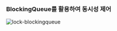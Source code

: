 ### BlockingQueue를 활용하여 동시성 제어

![lock-blockingqueue](https://github.com/Hchanghyeon/programming-learn/assets/92444744/4a517318-c157-4f94-ab8b-2f1e7fcddc91)
